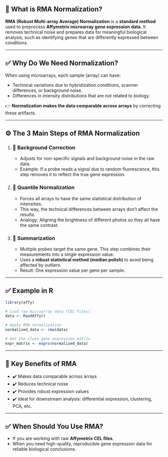 
## 🌟 What is RMA Normalization?

**RMA (Robust Multi-array Average) Normalization** is a **standard method** used to preprocess **Affymetrix microarray gene expression data**. It removes technical noise and prepares data for meaningful biological analysis, such as identifying genes that are differently expressed between conditions.

---

## ✅ Why Do We Need Normalization?

When using microarrays, each sample (array) can have:

* Technical variations due to hybridization conditions, scanner differences, or background noise.
* Differences in intensity distributions that are not related to biology.

👉 **Normalization makes the data comparable across arrays** by correcting these artifacts.

---

## ⚙️ The 3 Main Steps of RMA Normalization

1. ### 🎯 **Background Correction**

   * Adjusts for non-specific signals and background noise in the raw data.
   * Example: If a probe reads a signal due to random fluorescence, this step removes it to reflect the true gene expression.

2. ### 🎯 **Quantile Normalization**

   * Forces all arrays to have the same statistical distribution of intensities.
   * This way, the technical differences between arrays don’t affect the results.
   * Analogy: Aligning the brightness of different photos so they all have the same contrast.

3. ### 🎯 **Summarization**

   * Multiple probes target the same gene. This step combines their measurements into a single expression value.
   * Uses a **robust statistical method (median polish)** to avoid being affected by outliers.
   * Result: One expression value per gene per sample.

---

## ✅ Example in R

```R
library(affy)

# Load raw microarray data (CEL files)
data <- ReadAffy()

# Apply RMA normalization
normalized_data <- rma(data)

# Get the clean gene expression matrix
expr_matrix <- exprs(normalized_data)
```

---

## 🌈 Key Benefits of RMA

* ✔️ Makes data comparable across arrays
* ✔️ Reduces technical noise
* ✔️ Provides robust expression values
* ✔️ Ideal for downstream analysis: differential expression, clustering, PCA, etc.

---

## ✅ When Should You Use RMA?

* If you are working with raw **Affymetrix CEL files**.
* When you need high-quality, reproducible gene expression data for reliable biological conclusions.

